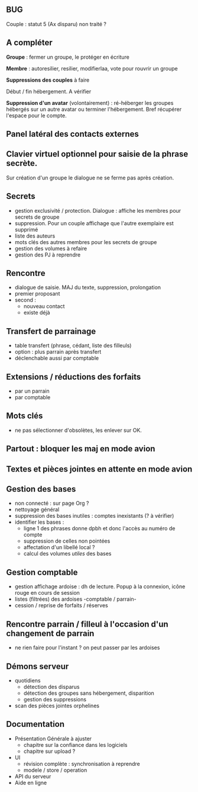 ## BUG
Couple : statut 5 (Ax disparu) non traité ?

## A compléter
**Groupe** : fermer un groupe, le protéger en écriture

**Membre** : autoresilier, resilier, modifierlaa, vote pour rouvrir un groupe

**Suppressions des couples** à faire

Début / fin hébergement. A vérifier

**Suppression d'un avatar** (volontairement) : ré-héberger les groupes hébergés sur un autre avatar ou terminer l'hébergement. Bref récupérer l'espace pour le compte.

## Panel latéral des contacts externes

## Clavier virtuel optionnel pour saisie de la phrase secrète.

Sur création d'un groupe le dialogue ne se ferme pas après création.

## Secrets
- gestion exclusivité / protection. Dialogue : affiche les membres pour secrets de groupe
- suppression. Pour un couple affichage que l'autre exemplaire est supprimé
- liste des auteurs
- mots clés des autres membres pour les secrets de groupe
- gestion des volumes à refaire
- gestion des PJ à reprendre

## Rencontre
- dialogue de saisie. MAJ du texte, suppression, prolongation
- premier proposant
- second :
  - nouveau contact
  - existe déjà

## Transfert de parrainage
- table transfert (phrase, cédant, liste des filleuls)
- option : plus parrain après transfert
- déclenchable aussi par comptable

## Extensions / réductions des forfaits
- par un parrain
- par comptable

## Mots clés
- ne pas sélectionner d'obsolètes, les enlever sur OK.

## Partout : bloquer les maj en mode avion

## Textes et pièces jointes en attente en mode avion

## Gestion des bases
- non connecté : sur page Org ?
- nettoyage général
- suppression des bases inutiles : comptes inexistants (? à vérifier)
- identifier les bases :
  - ligne 1 des phrases donne dpbh et donc l'accès au numéro de compte
  - suppression de celles non pointées
  - affectation d'un libellé local ?
  - calcul des volumes _utiles_ des bases

## Gestion comptable
- gestion affichage ardoise : dh de lecture. Popup à la connexion, icône rouge en cours de session
- listes (filtrées) des ardoises -comptable / parrain-
- cession / reprise de forfaits / réserves

## Rencontre parrain / filleul à l'occasion d'un changement de parrain
- ne rien faire pour l'instant ? on peut passer par les ardoises

## Démons serveur
- quotidiens
  - détection des disparus
  - détection des groupes sans hébergement, disparition
  - gestion des suppressions
- scan des pièces jointes orphelines

## Documentation
- Présentation Générale à ajuster
  - chapitre sur la confiance dans les logiciels
  - chapitre sur upload ?
- UI
  - révision complète : synchronisation à reprendre
  - modele / store / operation
- API du serveur
- Aide en ligne

